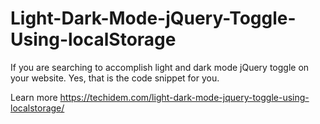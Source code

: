 # Light-Dark-Mode-jQuery-Toggle-Using-localStorage
If you are searching to accomplish light and dark mode jQuery toggle on your website. Yes, that is the code snippet for you. 

Learn more https://techidem.com/light-dark-mode-jquery-toggle-using-localstorage/
